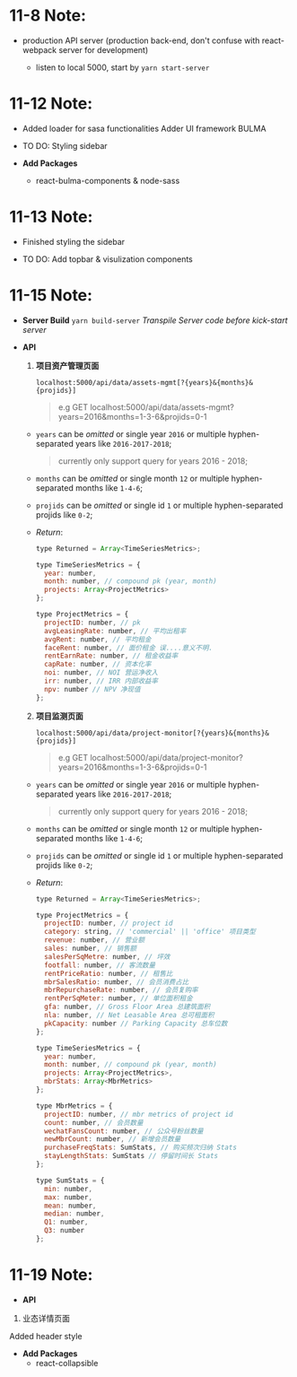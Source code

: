 # 11-8 Note:

-   production API server (production back-end, don't confuse with react-webpack server for development)

    -   listen to local 5000, start by `yarn start-server`

# 11-12 Note:

-   Added loader for sasa functionalities
    Adder UI framework BULMA

-   TO DO:
    Styling sidebar

-   **Add Packages**
    -   react-bulma-components & node-sass

# 11-13 Note:

-   Finished styling the sidebar

-   TO DO:
    Add topbar & visulization components

# 11-15 Note:

-   **Server Build** `yarn build-server` _Transpile Server code before kick-start server_
-   **API**

    1.  **项目资产管理页面**

        `localhost:5000/api/data/assets-mgmt[?{years}&{months}&{projids}]`

        > e.g GET localhost:5000/api/data/assets-mgmt?years=2016&months=1-3-6&projids=0-1

    -   `years` can be _omitted_ or single year `2016` or multiple hyphen-separated years like `2016-2017-2018`;

        > currently only support query for years 2016 - 2018;

    -   `months` can be _omitted_ or single month `12` or multiple hyphen-separated months like `1-4-6`;
    -   `projids` can be _omitted_ or single id `1` or multiple hyphen-separated projids like `0-2`;

    -   _Return_:

        ```javascript
        type Returned = Array<TimeSeriesMetrics>;

        type TimeSeriesMetrics = {
          year: number,
          month: number, // compound pk (year, month)
          projects: Array<ProjectMetrics>
        };

        type ProjectMetrics = {
          projectID: number, // pk
          avgLeasingRate: number, // 平均出租率
          avgRent: number, // 平均租金
          faceRent: number, // 面价租金 误....意义不明.
          rentEarnRate: number, // 租金收益率
          capRate: number, // 资本化率
          noi: number, // NOI 营运净收入
          irr: number, // IRR 内部收益率
          npv: number // NPV 净现值
        };
        ```

    2.  **项目监测页面**

        `localhost:5000/api/data/project-monitor[?{years}&{months}&{projids}]`

        > e.g GET localhost:5000/api/data/project-monitor?years=2016&months=1-3-6&projids=0-1

    -   `years` can be _omitted_ or single year `2016` or multiple hyphen-separated years like `2016-2017-2018`;

        > currently only support query for years 2016 - 2018;

    -   `months` can be _omitted_ or single month `12` or multiple hyphen-separated months like `1-4-6`;

    -   `projids` can be _omitted_ or single id `1` or multiple hyphen-separated projids like `0-2`;

    -   _Return_:

        ```javascript
        type Returned = Array<TimeSeriesMetrics>;

        type ProjectMetrics = {
          projectID: number, // project id
          category: string, // 'commercial' || 'office' 项目类型
          revenue: number, // 营业额
          sales: number, // 销售额
          salesPerSqMetre: number, // 坪效
          footfall: number, // 客流数量
          rentPriceRatio: number, // 租售比
          mbrSalesRatio: number, // 会员消费占比
          mbrRepurchaseRate: number, // 会员复购率
          rentPerSqMeter: number, // 单位面积租金
          gfa: number, // Gross Floor Area 总建筑面积
          nla: number, // Net Leasable Area 总可租面积
          pkCapacity: number // Parking Capacity 总车位数
        };

        type TimeSeriesMetrics = {
          year: number,
          month: number, // compound pk (year, month)
          projects: Array<ProjectMetrics>,
          mbrStats: Array<MbrMetrics>
        };

        type MbrMetrics = {
          projectID: number, // mbr metrics of project id
          count: number, // 会员数量
          wechatFansCount: number, // 公众号粉丝数量
          newMbrCount: number, // 新增会员数量
          purchaseFreqStats: SumStats, // 购买频次归纳 Stats
          stayLengthStats: SumStats // 停留时间长 Stats
        };

        type SumStats = {
          min: number,
          max: number,
          mean: number,
          median: number,
          Q1: number,
          Q3: number
        };
        ```

# 11-19 Note:

-   **API**

1.  业态详情页面

Added header style

-   **Add Packages**
    -   react-collapsible
